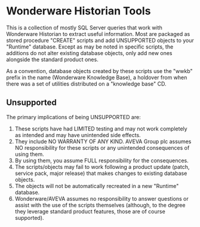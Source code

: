 Wonderware Historian Tools
==========================

This is a collection of mostly SQL Server queries that work with Wonderware Historian to extract useful information. Most are packaged as stored procedure "CREATE" scripts and add UNSUPPORTED objects to your "Runtime" database. Except as may be noted in specific scripts, the additions do not alter existing database objects, only add new ones alongside the standard product ones. 

As a convention, database objects created by these scripts use the "wwkb" prefix in the name (Wonderware Knowledge Base), a holdover from when there was a set of utilities distributed on a "knowledge base" CD. 

Unsupported
-----------

The primary implications of being UNSUPPORTED are:

1. These scripts have had LIMITED testing and may not work completely as intended and may have unintended side effects.
1. They include NO WARRANTY OF ANY KIND. AVEVA Group plc assumes NO responsibility for these scripts or any unintended consequences of using them.
1. By using them, you assume FULL responsibility for the consequences.
1. The scripts/objects may fail to work following a product update (patch, service pack, major release) that makes changes to existing database objects.
1. The objects will not be automatically recreated in a new "Runtime" database.
1. Wonderware/AVEVA assumes no responsibility to answer questions or assist with the use of the scripts themselves (although, to the degree they leverage standard product features, those are of course supported).
